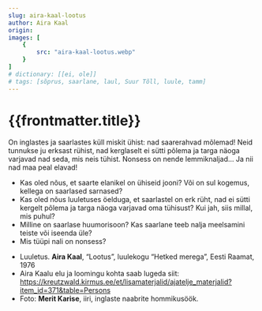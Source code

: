 ```yaml
---
slug: aira-kaal-lootus
author: Aira Kaal
origin: 
images: [
    {
        src: "aira-kaal-lootus.webp"
    }
]
# dictionary: [[ei, ole]]
# tags: [sõprus, saarlane, laul, Suur Tõll, luule, tamm]
---
```


<h1 class="story-h1">
    {{frontmatter.title}}
</h1>

<!-- Fotole: Sarnased saarlased? -->

On inglastes ja saarlastes
küll miskit ühist:
nad saarerahvad mõlemad!
Neid tunnukse ju erksast rühist,
nad kerglaselt ei sütti põlema
ja targa näoga varjavad
nad seda, mis neis tühist.
Nonsess on nende
lemmiknaljad…
Ja nii nad maa peal elavad!


<story-author :author="frontmatter.author" :origin="frontmatter.origin" />
<!-- <story-dictionary :terms="frontmatter.dictionary" /> -->

<details-wrapper summary="Mis mõtted tekkisid?">

- Kas oled nõus, et saarte elanikel on ühiseid jooni? Või on sul kogemus, kellega on saarlased sarnased?
- Kas oled nõus luuletuses öelduga, et saarlastel on erk rüht, nad ei sütti kergelt põlema ja targa näoga varjavad oma tühisust? Kui jah, siis millal, mis puhul?
- Milline on saarlase huumorisoon? Kas saarlane teeb nalja meelsamini teiste või iseenda üle?
- Mis tüüpi nali on nonsess?

</details-wrapper>


<details-wrapper summary="Allikad" class="text-sm" icon="IconSources">

- Luuletus. **Aira Kaal**, “Lootus”, luulekogu “Hetked merega”, Eesti Raamat, 1976
- Aira Kaalu elu ja loomingu kohta saab lugeda siit: https://kreutzwald.kirmus.ee/et/lisamaterjalid/ajatelje_materjalid?item_id=371&table=Persons
- Foto: **Merit Karise**, iiri, inglaste naabrite hommikusöök.

</details-wrapper>
